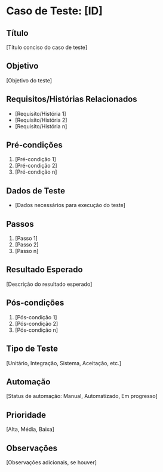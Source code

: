 # Caso de Teste: [ID]

## Título

[Título conciso do caso de teste]

## Objetivo

[Objetivo do teste]

## Requisitos/Histórias Relacionados

- [Requisito/História 1]
- [Requisito/História 2]
- [Requisito/História n]

## Pré-condições

1. [Pré-condição 1]
2. [Pré-condição 2]
3. [Pré-condição n]

## Dados de Teste

- [Dados necessários para execução do teste]

## Passos

1. [Passo 1]
2. [Passo 2]
3. [Passo n]

## Resultado Esperado

[Descrição do resultado esperado]

## Pós-condições

1. [Pós-condição 1]
2. [Pós-condição 2]
3. [Pós-condição n]

## Tipo de Teste

[Unitário, Integração, Sistema, Aceitação, etc.]

## Automação

[Status de automação: Manual, Automatizado, Em progresso]

## Prioridade

[Alta, Média, Baixa]

## Observações

[Observações adicionais, se houver]
